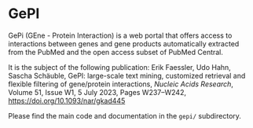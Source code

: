 # GePI
GePi (GEne - Protein Interaction) is a web portal that offers access to interactions between genes and gene products automatically extracted from the PubMed and the open access subset of PubMed Central.

It is the subject of the following publication:
Erik Faessler, Udo Hahn, Sascha Schäuble, GePI: large-scale text mining, customized retrieval and flexible filtering of gene/protein interactions, *Nucleic Acids Research*, Volume 51, Issue W1, 5 July 2023, Pages W237–W242, https://doi.org/10.1093/nar/gkad445

Please find the main code and documentation in the `gepi/` subdirectory.
